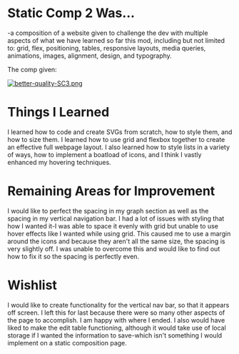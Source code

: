 # Static Comp 2 Was...
-a composition of a website given to challenge the dev with multiple aspects of what we have learned so far this mod, including but not limited to: grid, flex, positioning, tables, responsive layouts, media queries, animations, images, alignment, design, and typography.

The comp given:

[![better-quality-SC3.png](https://i.postimg.cc/W3QVwknv/better-quality-SC3.png)](https://postimg.cc/WF6x2tCW)

# Things I Learned

I learned how to code and create SVGs from scratch, how to style them, and how to size them. I learned how to use grid and flexbox together to create an effective full webpage layout. I also learned how to style lists in a variety of ways, how to implement a boatload of icons, and I think I vastly enhanced my hovering techniques.

# Remaining Areas for Improvement

I would like to perfect the spacing in my graph section as well as the spacing in my vertical navigation bar. I had a lot of issues with styling that how I wanted it-I was able to space it evenly with grid but unable to use hover effects like I wanted while using grid. This caused me to use a margin around the icons and because they aren't all the same size, the spacing is very slightly off. I was unable to overcome this and would like to find out how to fix it so the spacing is perfectly even.

# Wishlist

I would like to create functionality for the vertical nav bar, so that it appears off screen. I left this for last because there were so many other aspects of the page to accomplish. I am happy with where I ended. I also would have liked to make the edit table functioning, although it would take use of local storage if I wanted the information to save-which isn't something I would implement on a static composition page.
